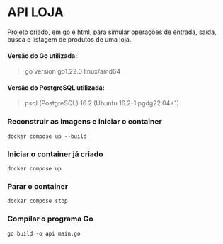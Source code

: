 # API LOJA
Projeto criado, em go e html, para simular operações de entrada, saída, busca e listagem de produtos de uma loja.

#### Versão do Go utilizada:
> go version go1.22.0 linux/amd64

#### Versão do PostgreSQL utilizada:
> psql (PostgreSQL) 16.2 (Ubuntu 16.2-1.pgdg22.04+1)

### Reconstruir as imagens e iniciar o container
    docker compose up --build

### Iniciar o container já criado
    docker compose up

### Parar o container
    docker compose stop

### Compilar o programa Go
    go build -o api main.go

